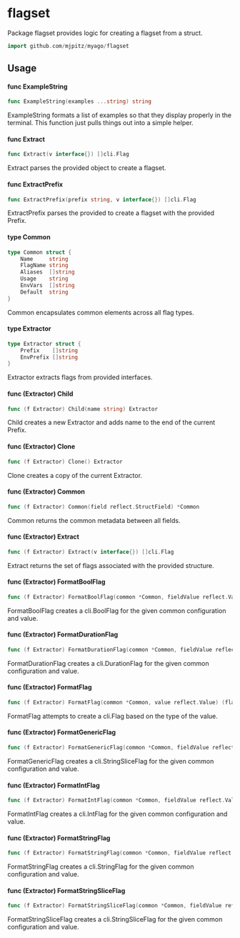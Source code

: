 # flagset

Package flagset provides logic for creating a flagset from a struct.

```go
import github.com/mjpitz/myago/flagset
```

## Usage

#### func ExampleString

```go
func ExampleString(examples ...string) string
```

ExampleString formats a list of examples so that they display properly in the
terminal. This function just pulls things out into a simple helper.

#### func Extract

```go
func Extract(v interface{}) []cli.Flag
```

Extract parses the provided object to create a flagset.

#### func ExtractPrefix

```go
func ExtractPrefix(prefix string, v interface{}) []cli.Flag
```

ExtractPrefix parses the provided to create a flagset with the provided Prefix.

#### type Common

```go
type Common struct {
	Name     string
	FlagName string
	Aliases  []string
	Usage    string
	EnvVars  []string
	Default  string
}
```

Common encapsulates common elements across all flag types.

#### type Extractor

```go
type Extractor struct {
	Prefix    []string
	EnvPrefix []string
}
```

Extractor extracts flags from provided interfaces.

#### func (Extractor) Child

```go
func (f Extractor) Child(name string) Extractor
```

Child creates a new Extractor and adds name to the end of the current Prefix.

#### func (Extractor) Clone

```go
func (f Extractor) Clone() Extractor
```

Clone creates a copy of the current Extractor.

#### func (Extractor) Common

```go
func (f Extractor) Common(field reflect.StructField) *Common
```

Common returns the common metadata between all fields.

#### func (Extractor) Extract

```go
func (f Extractor) Extract(v interface{}) []cli.Flag
```

Extract returns the set of flags associated with the provided structure.

#### func (Extractor) FormatBoolFlag

```go
func (f Extractor) FormatBoolFlag(common *Common, fieldValue reflect.Value) (flag *cli.BoolFlag, err error)
```

FormatBoolFlag creates a cli.BoolFlag for the given common configuration and
value.

#### func (Extractor) FormatDurationFlag

```go
func (f Extractor) FormatDurationFlag(common *Common, fieldValue reflect.Value) (flag *cli.DurationFlag, err error)
```

FormatDurationFlag creates a cli.DurationFlag for the given common configuration
and value.

#### func (Extractor) FormatFlag

```go
func (f Extractor) FormatFlag(common *Common, value reflect.Value) (flag cli.Flag, err error)
```

FormatFlag attempts to create a cli.Flag based on the type of the value.

#### func (Extractor) FormatGenericFlag

```go
func (f Extractor) FormatGenericFlag(common *Common, fieldValue reflect.Value) (flag *cli.GenericFlag, err error)
```

FormatGenericFlag creates a cli.StringSliceFlag for the given common
configuration and value.

#### func (Extractor) FormatIntFlag

```go
func (f Extractor) FormatIntFlag(common *Common, fieldValue reflect.Value) (flag *cli.IntFlag, err error)
```

FormatIntFlag creates a cli.IntFlag for the given common configuration and
value.

#### func (Extractor) FormatStringFlag

```go
func (f Extractor) FormatStringFlag(common *Common, fieldValue reflect.Value) (flag *cli.StringFlag, err error)
```

FormatStringFlag creates a cli.StringFlag for the given common configuration and
value.

#### func (Extractor) FormatStringSliceFlag

```go
func (f Extractor) FormatStringSliceFlag(common *Common, fieldValue reflect.Value) (flag *cli.StringSliceFlag, err error)
```

FormatStringSliceFlag creates a cli.StringSliceFlag for the given common
configuration and value.
